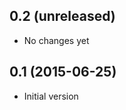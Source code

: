 0.2 (unreleased)
----------------

- No changes yet

0.1 (2015-06-25)
----------------

- Initial version
